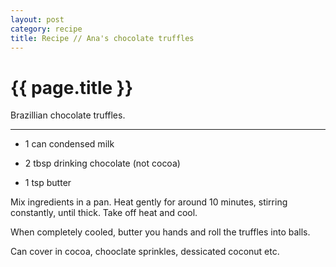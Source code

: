 ```yaml
---
layout: post
category: recipe
title: Recipe // Ana's chocolate truffles
---
```


{{ page.title }}
================

Brazillian chocolate truffles.


---

- 1 can condensed milk

- 2 tbsp drinking chocolate (not cocoa)

- 1 tsp butter



Mix ingredients in a pan. Heat gently for around 10 minutes, stirring constantly, until thick. Take off heat and cool.

When completely cooled, butter you hands and roll the truffles into balls. 

Can cover in cocoa, chooclate sprinkles, dessicated coconut etc.

